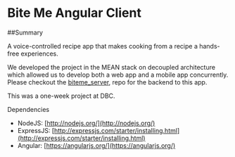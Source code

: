 # Bite Me Angular Client

##Summary

A voice-controlled recipe app that makes cooking from a recipe a hands-free experiences.

We developed the project in the MEAN stack on decoupled architecture which allowed us to develop both a web app and a mobile app concurrently. Please checkout the [biteme_server](https://github.com/cgardens/biteme_server), repo for the backend to this app.

This was a one-week project at DBC.

Dependencies

- NodeJS: [http://nodejs.org/](http://nodejs.org/)
- ExpressJS: [http://expressjs.com/starter/installing.html](http://expressjs.com/starter/installing.html)
- Angular: [https://angularjs.org/](https://angularjs.org/)

